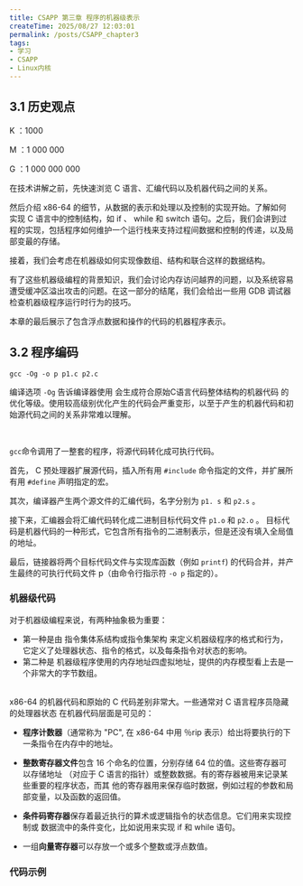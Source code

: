 ```yaml
---
title: CSAPP 第三章 程序的机器级表示
createTime: 2025/08/27 12:03:01
permalink: /posts/CSAPP_chapter3
tags:
- 学习
- CSAPP
- Linux内核
---
```



## 3.1 历史观点
K ：1000

M ：1 000 000

G ：1 000 000 000

在技术讲解之前，先快速浏览 C 语言、汇编代码以及机器代码之间的关系。

然后介绍 x86-64 的细节，从数据的表示和处理以及控制的实现开始。了解如何实现 C 语言中的控制结构，如 if 、 while 和 switch 语句。之后，我们会讲到过程的实现，包括程序如何维护一个运行栈来支持过程间数据和控制的传递，以及局部变最的存储。

接着，我们会考虑在机器级如何实现像数组、结构和联合这样的数据结构。

有了这些机器级编程的背景知识，我们会讨论内存访问越界的问题，以及系统容易遭受缓冲区溢出攻击的问题。在这一部分的结尾，我们会给出一些用 GDB 调试器检查机器级程序运行时行为的技巧。

本章的最后展示了包含浮点数据和操作的代码的机器程序表示。

## 3.2 程序编码

```shell
gcc -Og -o p p1.c p2.c
```

编译选项 `-Og` 告诉编译器使用 会生成符合原始C语言代码整体结构的机器代码 的优化等级。使用较高级别优化产生的代码会严重变形，以至于产生的机器代码和初始源代码之间的关系非常难以理解。

<br>

`gcc`命令调用了一整套的程序，将源代码转化成可执行代码。

首先， C 预处理器扩展源代码，插入所有用 `#include` 命令指定的文件，并扩展所有用 `#define` 声明指定的宏。

其次，编译器产生两个源文件的汇编代码，名字分别为 `p1. s` 和 `p2.s` 。

接下来，汇编器会将汇编代码转化成二进制目标代码文件 `p1.o` 和 `p2.o` 。 目标代码是机器代码的一种形式，它包含所有指令的二进制表示，但是还没有填入全局值的地址。

最后，链接器将两个目标代码文件与实现库函数（例如 `printf`) 的代码合并，并产生最终的可执行代码文件 p（由命令行指示符 `-o p` 指定的）。

### 机器级代码

对于机器级编程来说，有两种抽象极为重要：

- 第一种是由 指令集体系结构或指令集架构 来定义机器级程序的格式和行为，它定义了处理器状态、指令的格式，以及每条指令对状态的影响。
- 第二种是 机器级程序使用的内存地址四虚拟地址，提供的内存模型看上去是一个非常大的字节数组。

<br>
x86-64 的机器代码和原始的 C 代码差别非常大。一些通常对 C 语言程序员隐藏的处理器状态 在机器代码层面是可见的：

- **程序计数器**（通常称为 "PC", 在 x86-64 中用 ％rip 表示）给出将要执行的下一条指令在内存中的地址。

- **整数寄存器文件**包含 16 个命名的位置，分别存储 64 位的值。这些寄存器可以存储地址
（对应于 C 语言的指针）或整数数据。有的寄存器被用来记录某些重要的程序状态，而其
他的寄存器用来保存临时数据，例如过程的参数和局部变量，以及函数的返回值。

- **条件码寄存器**保存着最近执行的算术或逻辑指令的状态信息。它们用来实现控制或
数据流中的条件变化，比如说用来实现 if 和 while 语句。

- 一组**向量寄存器**可以存放一个或多个整数或浮点数值。


### 代码示例

